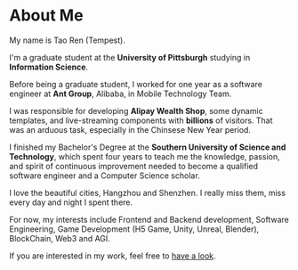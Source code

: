 # About Me

My name is Tao Ren (Tempest).

I'm a graduate student at the **University of Pittsburgh** studying in **Information Science**.

Before being a graduate student, I worked for one year as a software engineer at **Ant Group**, Alibaba, in Mobile Technology Team.

I was responsible for developing **Alipay Wealth Shop**, some dynamic templates, and live-streaming components with **billions** of visitors. That was an arduous task, especially in the Chinsese New Year period.

I finished my Bachelor's Degree at the **Southern University of Science and Technology**, which spent four years to teach me the knowledge, passion, and spirit of continuous improvement needed to become a qualified software engineer and a Computer Science scholar.

I love the beautiful cities, Hangzhou and Shenzhen. I really miss them, miss every day and night I spent there.

For now, my interests include Frontend and Backend development, Software Engineering, Game Development (H5 Game, Unity, Unreal, Blender), BlockChain, Web3 and AGI.

If you are interested in my work, feel free to [have a look](/?page=Projects/Project).



